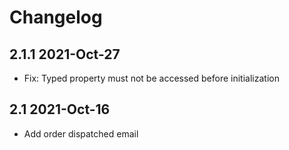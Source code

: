 # Changelog

## 2.1.1 2021-Oct-27

* Fix: Typed property must not be accessed before initialization

## 2.1 2021-Oct-16

* Add order dispatched email

